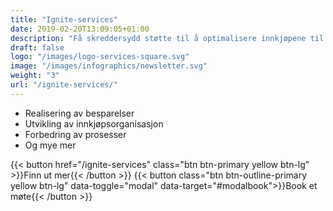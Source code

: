 ```yaml
---
title: "Ignite-services"
date: 2019-02-20T13:09:05+01:00
description: "Få skreddersydd støtte til å optimalisere innkjøpene til din virksomhet fra våre erfarne konsulenter​"
draft: false
logo: "/images/logo-services-square.svg"
image: "/images/infographics/newsletter.svg"
weight: "3"
url: "/ignite-services/"
---
```


+ <i class="fas fa-hand-holding-usd" style="color: #ebaf41;"></i>Realisering av besparelser​
+ <i class="fas fa-sitemap" style=" color: #ebaf41;"></i>Utvikling av innkjøpsorganisasjon​
+ <i class="fas fa-chart-line" style="color: #ebaf41;"></i>Forbedring av prosesser​
+ <i class="fas fa-list-alt" style="color: #ebaf41;"></i>Og mye mer

{{< button href="/ignite-services" class="btn btn-primary yellow btn-lg" >}}Finn ut mer{{< /button >}}
{{< button class="btn btn-outline-primary yellow btn-lg" data-toggle="modal" data-target="#modalbook">}}Book et møte{{< /button >}}
